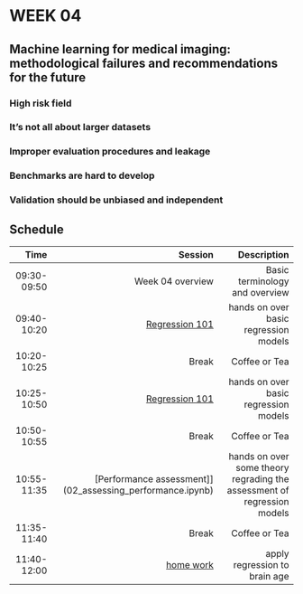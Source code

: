 # WEEK 04

## Machine learning for medical imaging: methodological failures and recommendations for the future

### High risk field 

### It’s not all about larger datasets

### Improper evaluation procedures and leakage

### Benchmarks are hard to develop

### Validation should be unbiased and independent 


## Schedule

|Time    | Session    | Description   |
|-----------:|----------:|---------:|
|09:30-09:50| Week 04 overview | Basic terminology and overview |
|09:40-10:20| [Regression 101](01_regression_models.ipynb)| hands on over basic regression models |
|10:20-10:25| Break | Coffee or Tea |
|10:25-10:50| [Regression 101](01_regression_models.ipynb)| hands on over basic regression models |
|10:50-10:55| Break | Coffee or Tea |
|10:55-11:35| [Performance assessment]](02_assessing_performance.ipynb)| hands on over some theory regrading the assessment of regression models |
|11:35-11:40| Break | Coffee or Tea |
|11:40-12:00| [home work](03_brainage.ipynb)|  apply regression to brain age |



